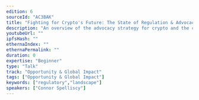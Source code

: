 ```yaml
---
edition: 6
sourceId: "AC3BAK"
title: "Fighting for Crypto's Future: The State of Regulation & Advocacy"
description: "An overview of the advocacy strategy for crypto and the current state of regulation."
youtubeUrl: ""
ipfsHash: ""
ethernaIndex: ""
ethernaPermalink: ""
duration: 0
expertise: "Beginner"
type: "Talk"
track: "Opportunity & Global Impact"
tags: ["Opportunity & Global Impact"]
keywords: ["regulatory","landscape"]
speakers: ["Connor Spelliscy"]
---
```

